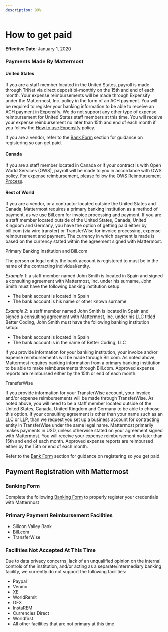 ```yaml
---
description: 99%
---
```


# How to get paid

**Effective Date**: January 1, 2020

### Payments Made By Mattermost

#### United States

If you are a staff member located in the United States, payroll is made through TriNet via direct deposit bi-monthly on the 15th and end of each month. Your expense reimbursements will be made through Expensify under the Mattermost, Inc. policy in the form of an ACH payment. You will be required to register your banking information to be able to receive an ACH payment in Expensify. We do not support any other type of expense reimbursement for United States staff members at this time. You will receive your expense reimbursement no later than 15th and end of each month if you follow the [How to use Expensify](https://handbook.mattermost.com/company/how-to-guides-for-staff/how-to-spend-company-money/how-to-use-expensify#expense-reimbursement-policy) policy.

If you are a vendor, refer to the [Bank Form](https://handbook.mattermost.com/company/how-to-guides-for-staff/how-to-get-paid#banking-form) section for guidance on registering so can get paid.

#### Canada

If you are a staff member located in Canada or if your contract is with Open World Services \(OWS\), payroll will be made to you in accordance with OWS policy. For expense reimbursement, please follow the [OWS Reimbursement Process](https://handbook.mattermost.com/company/how-to-guides-for-staff/how-to-spend-company-money/how-to-use-expensify#open-world-services-ows).

#### Rest of World

If you are a vendor, or a contractor located outside the United States and Canada, Mattermost requires a primary banking institution as a method of payment, as we use Bill.com for invoice processing and payment. If you are a staff member located outside of the United States, Canada, United Kingdom and Germany, you have the option of getting paid either by bill.com \(via wire transfer\) or TransferWise for invoice processing, expense reimbursement and payment. The currency in which payment is made is based on the currency stated within the agreement signed with Mattermost.

Primary Banking Institution and Bill.com

The person or legal entity the bank account is registered to must be in the name of the contracting individual/entity.

_Example 1_: a staff member named John Smith is located in Spain and signed a consulting agreement with Mattermost, Inc. under his surname, John Smith must have the following banking institution setup:

* The bank account is located in Spain
* The bank account is his name or other known surname

_Example 2_: a staff member named John Smith is located in Spain and signed a consulting agreement with Mattermost, Inc. under his LLC titled Better Coding, John Smith must have the following banking institution setup:

* The bank account is located in Spain
* The bank account is in the name of Better Coding, LLC

If you provide information for your banking institution, your invoice and/or expense reimbursements will be made through Bill.com. As noted above, Mattermost requires banking information from a primary banking institution to be able to make reimbursements through Bill.com. Approved expense reports are reimbursed either by the 15th or end of each month.

TransferWise

If you provide information for your TransferWise account, your invoice and/or expense reimbursements will be made through TransferWise. As noted above, you will need to be a staff member located outside of the United States, Canada, United Kingdom and Germany to be able to choose this option. If your consulting agreement is other than your name such as an LLC or LLP, than we request you set up a business account for contracting entity in TransferWise under the same legal name. Mattermost primarily makes payments in USD, unless otherwise stated on your agreement signed with Mattermost. You will receive your expense reimbursement no later than 15th and end of each month. Approved expense reports are reimbursed either by the 15th or end of each month.

Refer to the [Bank Form](https://handbook.mattermost.com/company/how-to-guides-for-staff/how-to-get-paid#banking-form) section for guidance on registering so you get paid.

## Payment Registration with Mattermost

### Banking Form

Complete the following [Banking Form](https://docs.google.com/forms/d/e/1FAIpQLScw5E8h2z7QOuoabPjvcCqQ4mMdiPikXNODEaCGbuI4IsgF-w/viewform?usp=pp_url) to properly register your credentials with Mattermost

### Primary Payment Reimbursement Facilities

* Silicon Valley Bank
* Bill.com
* TransferWise

### Facilities Not Accepted At This Time

Due to data privacy concerns, lack of an unqualified opinion on the internal controls of the institution, and/or acting as a separate/intermediary banking facility, we currently do not support the following facilities:

* Paypal
* Venmo
* XE
* WorldRemit
* OFX
* InstaREM
* Currencies Direct
* Worldfirst
* All other facilities that are not primary at this time

